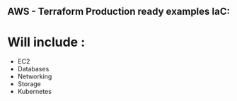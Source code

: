 ## AWS - Terraform Production ready examples IaC:
# Will include :
 - EC2
 - Databases
 - Networking
 - Storage
 - Kubernetes




